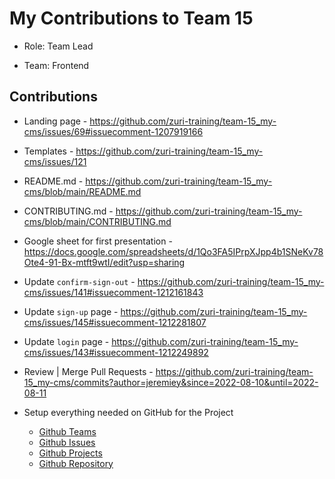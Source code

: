 # My Contributions to Team 15

- Role: Team Lead

- Team: Frontend

## Contributions

- Landing page - <https://github.com/zuri-training/team-15_my-cms/issues/69#issuecomment-1207919166>
- Templates - <https://github.com/zuri-training/team-15_my-cms/issues/121>
- README.md - <https://github.com/zuri-training/team-15_my-cms/blob/main/README.md>
- CONTRIBUTING.md - <https://github.com/zuri-training/team-15_my-cms/blob/main/CONTRIBUTING.md>
- Google sheet for first presentation - <https://docs.google.com/spreadsheets/d/1Qo3FA5IPrpXJpp4b1SNeKv78Ote4-91-Bx-mtft9wtI/edit?usp=sharing>
- Update `confirm-sign-out` - <https://github.com/zuri-training/team-15_my-cms/issues/141#issuecomment-1212161843>
- Update `sign-up` page - <https://github.com/zuri-training/team-15_my-cms/issues/145#issuecomment-1212281807>
- Update `login` page - <https://github.com/zuri-training/team-15_my-cms/issues/143#issuecomment-1212249892>
- Review | Merge Pull Requests - <https://github.com/zuri-training/team-15_my-cms/commits?author=jeremiey&since=2022-08-10&until=2022-08-11>

- Setup everything needed on GitHub for the Project
  - [Github Teams](https://github.com/orgs/zuri-training/teams/team-15_my-cms)
  - [Github Issues](https://github.com/zuri-training/team-15_my-cms/issues)
  - [Github Projects](https://github.com/orgs/zuri-training/projects/99/views/1)
  - [Github Repository](https://github.com/zuri-training/team-15_my-cms)
